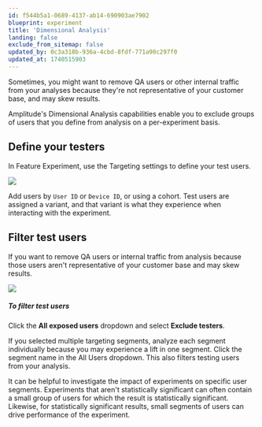 ```yaml
---
id: f544b5a1-0689-4137-ab14-690903ae7902
blueprint: experiment
title: 'Dimensional Analysis'
landing: false
exclude_from_sitemap: false
updated_by: 0c3a318b-936a-4cbd-8fdf-771a90c297f0
updated_at: 1740515903
---
```

Sometimes, you might want to remove QA users or other internal traffic from your analyses because they're not representative of your customer base, and may skew results.

Amplitude's Dimensional Analysis capabilities enable you to exclude groups of users that you define from analysis on a per-experiment basis.

## Define your testers

In Feature Experiment, use the Targeting settings to define your test users.

![](statamic://asset::help_center_conversions::experiment/targeting-test-users.png)

Add users by `User ID` or `Device ID`, or using a cohort. Test users are assigned a variant, and that variant is what they experience when interacting with the experiment.

## Filter test users

If you want to remove QA users or internal traffic from analysis because those users aren't representative of your customer base and may skew results.

![](statamic://asset::help_center_conversions::experiment/exclude-testers.png)

##### To filter test users

  Click the **All exposed users** dropdown and select **Exclude testers**. 

If you selected multiple targeting segments, analyze each segment individually because you may experience a lift in one segment. Click the segment name in the All Users dropdown. This also filters testing users from your analysis.

It can be helpful to investigate the impact of experiments on specific user segments. Experiments that aren't statistically significant can often contain a small group of users for which the result is statistically significant. Likewise, for statistically significant results, small segments of users can drive performance of the experiment.

